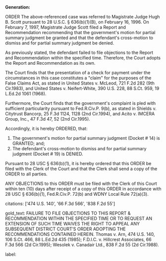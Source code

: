 **Generation:**



ORDER
The above-referenced case was referred to Magistrate Judge Hugh B. Scott pursuant to 28 U.S.C. § 636(b)(1)(B), on February 16, 1996. On February 7, 1997, Magistrate Judge Scott filed a Report and Recommendation recommending that the government's motion for partial summary judgment be granted and that the defendant's cross-motion to dismiss and for partial summary judgment be denied.

As previously stated, the defendant failed to file objections to the Report and Recommendation within the specified time. Therefore, the Court adopts the Report and Recommendation as its own.

The Court finds that the presentation of a check for payment under the circumstances in this case constitutes a "claim" for the purposes of the False Claims Act, as stated in United States v. McLeod, 721 F.2d 282 (9th Cir.1983), and United States v. Neifert-White, 390 U.S. 228, 88 S.Ct. 959, 19 L.Ed.2d 1061 (1968).

Furthermore, the Court finds that the government's complaint is pled with sufficient particularity pursuant to Fed.R.Civ.P. 9(b), as stated in Shields v. Citytrust Bancorp, 25 F.3d 1124, 1128 (2nd Cir.1994), and Acito v. IMCERA Group, Inc., 47 F.3d 47, 52 (2nd Cir.1995).

Accordingly, it is hereby ORDERED, that:

1. The government's motion for partial summary judgment (Docket # 14) is GRANTED; and;
2. The defendant's cross-motion to dismiss and for partial summary judgment (Docket # 19) is DENIED.

Pursuant to 28 USC § 636(b)(1), it is hereby ordered that this ORDER be filed with the Clerk of the Court and that the Clerk shall send a copy of the ORDER to all parties.

ANY OBJECTIONS to this ORDER must be filed with the Clerk of this Court within ten (10) days after receipt of a copy of this ORDER in accordance with 28 USC § 636(b)(1), Fed.R.Civ.P. 72(b) and WDNY Local Rule 72(a)(3).

citations: ['474 U.S. 140', '66 F.3d 566', '838 F.2d 55']

gold_text: FAILURE TO FILE OBJECTIONS TO THIS REPORT & RECOMMENDATION WITHIN THE SPECIFIED TIME OR TO REQUEST AN EXTENSION OF SUCH TIME WAIVES THE RIGHT TO APPEAL ANY SUBSEQUENT DISTRICT COURT’S ORDER ADOPTING THE RECOMMENDATIONS CONTAINED HEREIN. Thomas v. Arn, 474 U.S. 140, 106 S.Ct. 466, 88 L.Ed.2d 435 (1985); F.D.I.C. v. Hillcrest Associates, 66 F.3d 566 (2d Cir.1995); Wesolek v. Canadair Ltd., 838 F.2d 55 (2d Cir.1988).

label: 